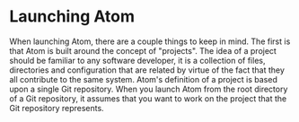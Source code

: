 # Launching Atom

When launching Atom, there are a couple things to keep in mind. The first is that Atom is built around the concept of "projects". The idea of a project should be familiar to any software developer, it is a collection of files, directories and configuration that are related by virtue of the fact that they all contribute to the same system. Atom's definition of a project is based upon a single Git repository. When you launch Atom from the root directory of a Git repository, it assumes that you want to work on the project that the Git repository represents.

